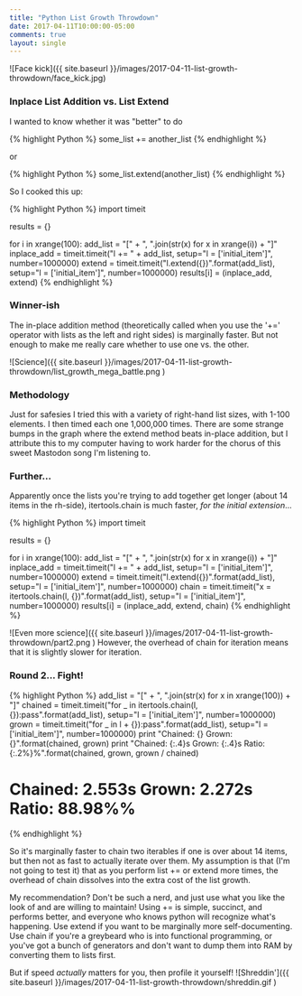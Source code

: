 ```yaml
---
title: "Python List Growth Throwdown"
date: 2017-04-11T10:00:00-05:00
comments: true
layout: single
---
```

![Face kick]({{ site.baseurl }}/images/2017-04-11-list-growth-throwdown/face_kick.jpg)

### Inplace List Addition vs. List Extend

I wanted to know whether it was "better" to do

{% highlight Python %}
some_list += another_list
{% endhighlight %}

or

{% highlight Python %}
some_list.extend(another_list)
{% endhighlight %}

So I cooked this up:

{% highlight Python %}
import timeit

results = {}

for i in xrange(100):
    add_list = "[" + ", ".join(str(x) for x in xrange(i)) + "]"
    inplace_add = timeit.timeit("l += " + add_list, setup="l = ['initial_item']", number=1000000)
    extend = timeit.timeit("l.extend({})".format(add_list), setup="l = ['initial_item']", number=1000000)
    results[i] = (inplace_add, extend)
{% endhighlight %}

### Winner-ish
The in-place addition method (theoretically called when you use the '+='
operator with lists as the left and right sides) is marginally faster. But not
enough to make me really care whether to use one vs. the other.

![Science]({{ site.baseurl }}/images/2017-04-11-list-growth-throwdown/list_growth_mega_battle.png )

### Methodology
Just for safesies I tried this with a variety of right-hand list sizes, with
1-100 elements. I then timed each one 1,000,000 times. There are some strange
bumps in the graph where the extend method beats in-place addition, but I
attribute this to my computer having to work harder for the chorus of this
sweet Mastodon song I'm listening to.

### Further...
Apparently once the lists you're trying to add together get longer (about 14
items in the rh-side), itertools.chain is much faster, _for the initial
extension_...

{% highlight Python %}
import timeit

results = {}

for i in xrange(100):
    add_list = "[" + ", ".join(str(x) for x in xrange(i)) + "]"
    inplace_add = timeit.timeit("l += " + add_list, setup="l = ['initial_item']", number=1000000)
    extend = timeit.timeit("l.extend({})".format(add_list), setup="l = ['initial_item']", number=1000000)
	chain = timeit.timeit("x = itertools.chain(l, {})".format(add_list), setup="l = ['initial_item']", number=1000000)
    results[i] = (inplace_add, extend, chain)
{% endhighlight %}

![Even more science]({{ site.baseurl }}/images/2017-04-11-list-growth-throwdown/part2.png )
However, the overhead of chain for iteration means that it is
slightly slower for iteration.

### Round 2... Fight!

{% highlight Python %}
add_list = "[" + ", ".join(str(x) for x in xrange(100)) + "]"
chained = timeit.timeit("for _ in itertools.chain(l, {}):pass".format(add_list), setup="l = ['initial_item']", number=1000000)
grown = timeit.timeit("for _ in l + {}):pass".format(add_list), setup="l = ['initial_item']", number=1000000)
print "Chained: {} Grown: {}".format(chained, grown)
print "Chained: {:.4}s Grown: {:.4}s Ratio: {:.2%}%".format(chained, grown, grown / chained)
# Chained: 2.553s Grown: 2.272s Ratio: 88.98%%
{% endhighlight %}

So it's marginally faster to chain two iterables if one is over about 14 items,
but then not as fast to actually iterate over them. My assumption is that (I'm
not going to test it) that as you perform list += or extend more times, the
overhead of chain dissolves into the extra cost of the list growth.

My recommendation? Don't be such a nerd, and just use what you like the look of
and are willing to maintain! Using += is simple, succinct, and performs better,
and everyone who knows python will recognize what's happening. Use extend if
you want to be marginally more self-documenting. Use chain if you're a
greybeard who is into functional programming, or you've got a bunch of
generators and don't want to dump them into RAM by converting them to lists
first.

But if speed _actually_ matters for you, then profile it yourself!
![Shreddin']({{ site.baseurl }}/images/2017-04-11-list-growth-throwdown/shreddin.gif )
